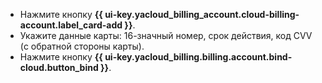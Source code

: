 * Нажмите кнопку **{{ ui-key.yacloud_billing_account.cloud-billing-account.label_card-add }}**.
* Укажите данные карты: 16-значный номер, срок действия, код CVV (с обратной стороны карты).
* Нажмите кнопку **{{ ui-key.yacloud_billing.billing.account.bind-cloud.button_bind }}**.
